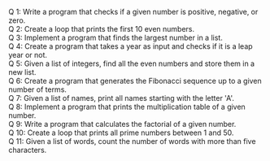 Q 1: Write a program that checks if a given number is positive, negative, or zero. <br />
Q 2: Create a loop that prints the first 10 even numbers. <br />
Q 3: Implement a program that finds the largest number in a list. <br />
Q 4: Create a program that takes a year as input and checks if it is a leap year or not. <br />
Q 5: Given a list of integers, find all the even numbers and store them in a new list. <br />
Q 6: Create a program that generates the Fibonacci sequence up to a given number of terms. <br />
Q 7: Given a list of names, print all names starting with the letter 'A'. <br />
Q 8: Implement a program that prints the multiplication table of a given number. <br />
Q 9: Write a program that calculates the factorial of a given number. <br />
Q 10: Create a loop that prints all prime numbers between 1 and 50. <br />
Q 11: Given a list of words, count the number of words with more than five characters. <br />